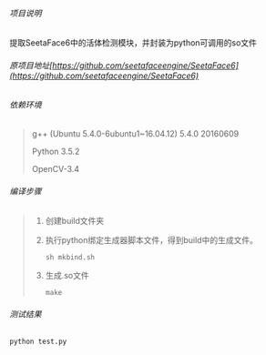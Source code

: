 ###### 项目说明

提取SeetaFace6中的活体检测模块，并封装为python可调用的so文件

###### 原项目地址[https://github.com/seetafaceengine/SeetaFace6](https://github.com/seetafaceengine/SeetaFace6)

###### 依赖环境

> g++ (Ubuntu 5.4.0-6ubuntu1~16.04.12) 5.4.0 20160609
> 
> Python 3.5.2
> 
> OpenCV-3.4

###### 编译步骤

> 1. 创建build文件夹
> 
> 2. 执行python绑定生成器脚本文件，得到build中的生成文件。
>    
>    ```
>    sh mkbind.sh
>    ```
> 
> 3. 生成.so文件
>    
>    ```
>    make
>    ```

###### 测试结果

```
python test.py
```
